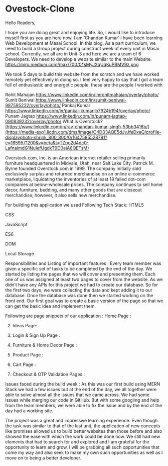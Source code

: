 # Ovestock-Clone
Hello Readers,

I hope you are doing great and enjoying life. So, I would like to introduce myself first as you are here now. I am ‘Chandan Kumar’ I have been learning Web Development at Masai School. In this blog, As a part curriculum, we need to build a Group project during construct week of every unit in Masai school. Currently, we all are in Unit-3 and here we are a team of 6 Developers. We need to develop a website similar to the main Website.
https://miro.medium.com/max/700/0*sMyJXqUqKuPBMV9z.png

We took 5 days to build this website from the scratch and we have worked remotely yet effectively in doing so. I feel very happy to say that I got a team full of enthusiastic and energetic people, these are the people I worked with


Rohit Mahajan
https://www.linkedin.com/in/imrohitmahajan/overlay/photo/
Sumit Beniwal
https://www.linkedin.com/in/sumit-beniwal-987595232/overlay/photo/
Pankaj Kumar
https://www.linkedin.com/in/pankaj-kumar-b7924b194/overlay/photo/
Punam Jagtap
https://www.linkedin.com/in/punam-jagtap-090839232/overlay/photo/
What is Overstock?
[https://www.linkedin.com/in/rav-chandan-kumar-singh-53bb3416b/](https://media-exp1.licdn.com/dms/image/C4D03AQE5dJvJfeDxeQ/profile-displayphoto-shrink_800_800/0/1647585528791?e=1659571200&v=beta&t=TZpo2d4dc0-LafnaImdG1NuIefUgdkT9D0ejA8QETsM)

Overstock.com, Inc. is an American internet retailer selling primarily furniture headquartered in Midvale, Utah, near Salt Lake City. Patrick M. Byrne founded Overstock.com in 1999. The company initially sold exclusively surplus and returned merchandise on an online e-commerce marketplace, liquidating the inventories of at least 18 failed dot-com companies at below-wholesale prices. The company continues to sell home decor, furniture, bedding, and many other goods that are closeout merchandise; however, it also sells new merchandise.

For building this application we used Following Tech Stack:
HTML5

CSS

JavaScript

ES6

DOM

Local Storage

Responsibilities and Listing of important features :
Every team member was given a specific set of tasks to be completed by the end of the day. We started by listing the pages that we will cover and presenting them. Each one of us was assigned at least two pages to cover from the website. As we didn’t have any APIs for this project we had to create our database. So for the first two days, we were collecting the data and kept adding it to our database. Once the database was done then we started working on the front end. Our first goal was to create a basic version of the page so that we can get the basic idea and implement them.

Following are page snippets of our application :
Home Page :



2. Ideas Page:



3. Login & Sign Up Page :


4. Furniture & Home Decor Page :



5. Product Page :


6. Cart Page :


7. Checkout & OTP Validation Pages :




Issues faced during the build week :
As this was our first build using MERN Stack we had a few issues but at the end of the day, we all together were able to solve almost all the issues that we came across. We had some issues while merging our code in GitHub. But with some googling and help from the team members, we were able to fix the issue and by the end of the day had a working site.

The project was a great and impressive learning experience. Even though the task was similar to that of the last unit, the application of new concepts like promises allowed us to build better websites than those before and also showed the ease with which the work could be done now. We still had new elements that had to search for and explored and I am grateful for the opportunity to learn and grow. I will be grabbing all such opportunities that come my way and also seek to make my own such opportunities as well as I move on to being a better developer.
